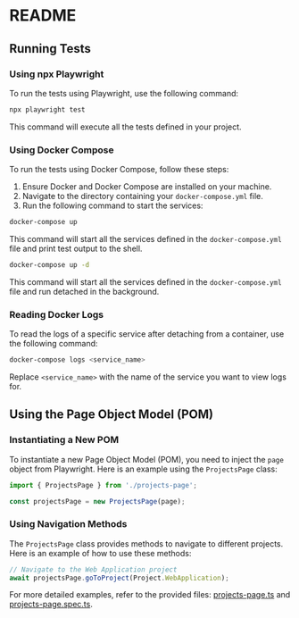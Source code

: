 # README

## Running Tests

### Using npx Playwright

To run the tests using Playwright, use the following command:

```sh
npx playwright test
```

This command will execute all the tests defined in your project.

### Using Docker Compose

To run the tests using Docker Compose, follow these steps:

1. Ensure Docker and Docker Compose are installed on your machine.
2. Navigate to the directory containing your `docker-compose.yml` file.
3. Run the following command to start the services:

```sh
docker-compose up
```

This command will start all the services defined in the `docker-compose.yml` file and print test output to the shell.

```sh
docker-compose up -d
```

This command will start all the services defined in the `docker-compose.yml` file and run detached in the background.

### Reading Docker Logs

To read the logs of a specific service after detaching from a container, use the following command:

```sh
docker-compose logs <service_name>
```

Replace `<service_name>` with the name of the service you want to view logs for.

## Using the Page Object Model (POM)

### Instantiating a New POM

To instantiate a new Page Object Model (POM), you need to inject the `page` object from Playwright. Here is an example using the `ProjectsPage` class:

```typescript
import { ProjectsPage } from './projects-page';

const projectsPage = new ProjectsPage(page);
```

### Using Navigation Methods

The `ProjectsPage` class provides methods to navigate to different projects. Here is an example of how to use these methods:

```typescript
// Navigate to the Web Application project
await projectsPage.goToProject(Project.WebApplication);
```

For more detailed examples, refer to the provided files: [projects-page.ts](#file:projects-page.ts-context) and [projects-page.spec.ts](#file:projects-page.spec.ts-context).
